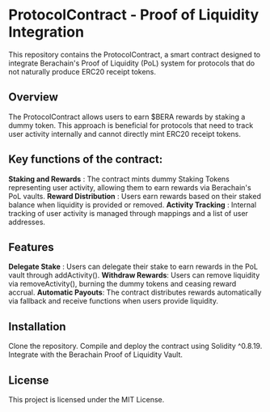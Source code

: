 
# ProtocolContract - Proof of Liquidity Integration

This repository contains the ProtocolContract, a smart contract designed to integrate Berachain's Proof of Liquidity (PoL) system for protocols that do not naturally produce ERC20 receipt tokens.

## Overview
The ProtocolContract allows users to earn $BERA rewards by staking a dummy token. This approach is beneficial for protocols that need to track user activity internally and cannot directly mint ERC20 receipt tokens.


## Key functions of the contract:

**Staking and Rewards** : The contract mints dummy Staking Tokens representing user activity, allowing them to earn rewards via Berachain's PoL vaults.
**Reward Distribution** : Users earn rewards based on their staked balance when liquidity is provided or removed.
**Activity Tracking** : Internal tracking of user activity is managed through mappings and a list of user addresses.

## Features

**Delegate Stake** : Users can delegate their stake to earn rewards in the PoL vault through addActivity().
**Withdraw Rewards**: Users can remove liquidity via removeActivity(), burning the dummy tokens and ceasing reward accrual.
**Automatic Payouts**: The contract distributes rewards automatically via fallback and receive functions when users provide liquidity.


## Installation

Clone the repository.
Compile and deploy the contract using Solidity ^0.8.19.
Integrate with the Berachain Proof of Liquidity Vault.

## License
This project is licensed under the MIT License.
